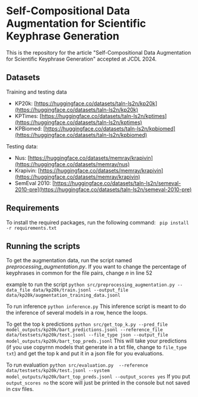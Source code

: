 # Self-Compositional Data Augmentation for Scientific Keyphrase Generation

This is the repository for the article "Self-Compositional Data Augmentation for Scientific Keyphrase Generation" accepted at JCDL 2024.

## Datasets
Training and testing data
- KP20k: [https://huggingface.co/datasets/taln-ls2n/kp20k](https://huggingface.co/datasets/taln-ls2n/kp20k)
- KPTimes: [https://huggingface.co/datasets/taln-ls2n/kptimes](https://huggingface.co/datasets/taln-ls2n/kptimes)
- KPBiomed: [https://huggingface.co/datasets/taln-ls2n/kpbiomed](https://huggingface.co/datasets/taln-ls2n/kpbiomed)

Testing data:
- Nus: [https://huggingface.co/datasets/memray/krapivin](https://huggingface.co/datasets/memray/nus)
- Krapivin: [https://huggingface.co/datasets/memray/krapivin](https://huggingface.co/datasets/memray/krapivin)
- SemEval 2010: [https://huggingface.co/datasets/taln-ls2n/semeval-2010-pre](https://huggingface.co/datasets/taln-ls2n/semeval-2010-pre)

## Requirements
To install the required packages, run the following command:
`` pip install -r requirements.txt ``

## Running the scripts
To get the augmentation data, run the script named *preprocessing_augmentation.py*.
If you want to change the percentage of keyphrases in common for the file pairs, change *n* in line 52

example to run the script
``python src/preprocessing_augmentation.py --data_file data/kp20k/train.jsonl --output_file data/kp20k/augmentation_training_data.jsonl``

To run inference
```python inference.py```
This inference script is meant to do the inference of several models in a row, hence the loops.

To get the top k predictions
```python src/get_top_k.py --pred_file model_outputs/kp20k/bart_predictions.jsonl --reference_file data/testsets/kp20k/test.jsonl --file_type json --output_file model_outputs/kp20k/bart_top_preds.jsonl```
This will take your predictions (if you use copyrnn models that generate in a txt file, change to ``file_type txt``) and get the top k and put it in a json file for you evaluations.

To run evaluation
```python src/evaluation.py  --reference data/testsets/kp20k/test.jsonl --system model_outputs/kp20k/bart_top_preds.jsonl --output_scores yes```
If you put ``output_scores no`` the score will just be printed in the console but not saved in csv files.